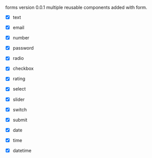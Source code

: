 forms version 0.0.1
multiple reusable components added with form.
- [x] text
- [x] email
- [x] number
- [x] password
- [x] radio
- [x] checkbox
- [x] rating
- [x] select
- [x] slider
- [x] switch
- [x] submit
- [x] date
- [x] time
- [x] datetime

